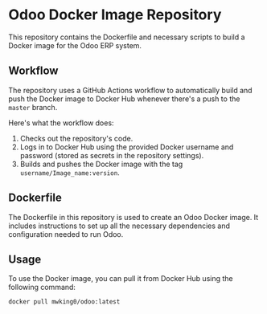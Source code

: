 # Odoo Docker Image Repository

This repository contains the Dockerfile and necessary scripts to build a Docker image for the Odoo ERP system.

## Workflow

The repository uses a GitHub Actions workflow to automatically build and push the Docker image to Docker Hub whenever there's a push to the `master` branch.

Here's what the workflow does:

1. Checks out the repository's code.
2. Logs in to Docker Hub using the provided Docker username and password (stored as secrets in the repository settings).
3. Builds and pushes the Docker image with the tag `username/Image_name:version`.

## Dockerfile

The Dockerfile in this repository is used to create an Odoo Docker image. It includes instructions to set up all the necessary dependencies and configuration needed to run Odoo.

## Usage

To use the Docker image, you can pull it from Docker Hub using the following command:

```bash
docker pull mwking0/odoo:latest
